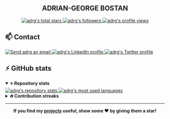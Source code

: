 <!-- Header -->
<h2 align="center">ADRIAN-GEORGE BOSTAN</h2>

<div align="center">
  <a href="#adrian-george-bostan">
    <img alt="adrg's total stars" src="https://img.shields.io/github/stars/adrg?label=TOTAL+STARS&style=flat-square" />
  </a>
  <a href="https://github.com/adrg?tab=followers">
    <img alt="adrg's followers" src="https://img.shields.io/github/followers/adrg?label=FOLLOWERS&style=flat-square" />
  </a>
  <a href="#adrian-george-bostan">
    <img alt="adrg's profile views" src="https://komarev.com/ghpvc/?username=adrg&label=PROFILE+VIEWS&logo=github&style=flat-square" />
  </a>
</div>

<!-- Contact -->
<h2>📫 Contact</h2>

<a href="mailto:adrg@epistack.com">
  <img alt="Send adrg an email" src="https://img.shields.io/badge/email-d14836?style=for-the-badge&logo=gmail&logoColor=white" />
</a>
<a href="https://linkedin.com/in/adrgb">
  <img alt="adrg's LinkedIn profile" src="https://img.shields.io/badge/linkedin-0077b5?style=for-the-badge&logo=linkedin&logoColor=white" />
</a>
<a href="https://twitter.com/adrg_b">
  <img alt="adrg's Twitter profile" src="https://img.shields.io/badge/twitter-1da1f2?style=for-the-badge&logo=twitter&logoColor=white" />
</a>

<!-- GitHub stats -->
<h2>⚡ GitHub stats</h2>

<details open>
  <summary><strong>⭐ Repository stats</strong></summary>
  <a href="#-github-stats">
    <img alt="adrg's repository stats" src="https://github-readme-stats-anuraghazra1.vercel.app/api?username=adrg&show_icons=true&count_private=true&include_all_commits=true&hide_border=true&hide_title=true&bg_color=ffffff" />
  </a>
  <a href="#-github-stats">
    <img alt="adrg's most used languages" src="https://github-readme-stats.vercel.app/api/top-langs/?username=adrg&langs_count=8&layout=compact&hide_border=true&hide_title=true&bg_color=ffffff" />
  </a>
</details>

<details>
  <summary><strong>🔥 Contribution streaks</strong></summary>
  <a href="#-github-stats">
    <img src="https://github-readme-streak-stats.herokuapp.com/?user=adrg&hide_border=true&background=ffffff" />
  </a>
</details>

<!-- Footer -->
<hr>
<div align="center">
  <strong>If you find my <a href="https://github.com/adrg?tab=repositories&sort=stargazers">projects</a> useful, show some ❤️  by giving them a star!</strong>
</div>
